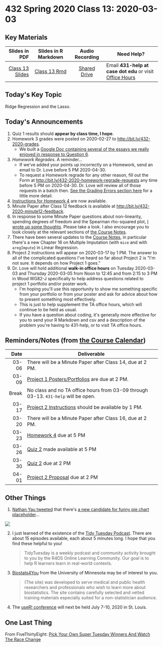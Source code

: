 # 432 Spring 2020 Class 13: 2020-03-03

## Key Materials

Slides in PDF | Slides in R Markdown | Audio Recording | Need Help?
------------: | :------------------: | :--------------: | ---------------------------
[Class 13 Slides](https://github.com/THOMASELOVE/2020-432/blob/master/classes/class13/432_2020_slides13.pdf) | [Class 13 Rmd](https://github.com/THOMASELOVE/2020-432/blob/master/classes/class13/432_2020_slides13.Rmd) | [Shared Drive](http://bit.ly/432-2020-audio) | Email **431-help at case dot edu** or visit [Office Hours](https://github.com/THOMASELOVE/2020-432/blob/master/calendar.md#tas-and-office-hours)

## Today's Key Topic

Ridge Regression and the Lasso.

## Today's Announcements

1. Quiz 1 results should **appear by class time, I hope**.
2. Homework 3 grades were posted on 2020-02-27 to http://bit.ly/432-2020-grades. 
    - We built a [Google Doc containing several of the essays we really enjoyed in response to Question 6](https://docs.google.com/document/d/1krZRnMTniOKfU0EqlE-dnJjqP4n7hBgFB7JSPN-x8mQ/edit?usp=sharing).
3. *Homework Regrades*. A reminder...
    - If we've added your points up incorrectly on a Homework, send an email to Dr. Love before 5 PM 2020-04-30.
    - To request a Homework regrade for any other reason, fill out the Form at http://bit.ly/432-2020-homework-regrade-requests  any time before 5 PM on 2020-04-30. Dr. Love will review all of those requests in a batch then. [See the Grading Errors section here](https://github.com/THOMASELOVE/2020-432/blob/master/homework/README.md#grading-errors) for a little more detail.
4. [Instructions for Homework 4](https://github.com/THOMASELOVE/2020-432/tree/master/homework/hw04) are now available.
5. Minute Paper after Class 12 feedback is available at http://bit.ly/432-2020-minute12-feedback.
6. In response to some Minute Paper questions about non-linearity, spending degrees of freedom and the Spearman rho-squared plot, [I wrote up some thoughts](https://github.com/THOMASELOVE/2020-432/blob/master/classes/class13/nonlinearity.md). Please take a look. I also encourage you to look closely at the relevant sections of [the Course Notes](https://thomaselove.github.io/2020-432-book).
8. There have been several updates to the [Course Notes](https://thomaselove.github.io/2020-432-book), in particular there's a new Chapter 16 on Multiple Imputation (with `mice` and with `aregImpute`) in Linear Regression.
9. Project 2 instructions will appear on 2020-03-17 by 1 PM. The answer to all of the complicated questions I've heard so far about Project 2 is "I'm not sure. It depends on how Project 1 goes."
10. Dr. Love will hold additional **walk-in office hours** on Tuesday 2020-03-03 and Thursday 2020-03-05 from Noon to 12:45 and from 2:15 to 3 PM in Wood WG82-J specifically to help address questions related to project 1 portfolio and/or poster work. 
    - I'm hoping you'll use this opportunity to show me something specific from your portfolio or from your poster and ask for advice about how to present something most effectively. 
    - This is just to help supplement the TA office hours, which will continue to be held as usual.
    - If you have a question about coding, it's generally more effective for you to send your R Markdown and csv and a description of the problem you're having to 431-help, or to visit TA office hours.

## Reminders/Notes (from [the Course Calendar](https://github.com/THOMASELOVE/2020-432/blob/master/calendar.md))

Date | Deliverable
----: | ---------------------------------------------------------------
03-06 | There will be a Minute Paper after Class 14, due at 2 PM.
03-09 | [Project 1 Posters/Portfolios](https://github.com/THOMASELOVE/2020-432/tree/master/projects/project1) are due at 2 PM.
Break | No class and no TA office hours from 03-09 through 03-13. `431-help` will be open.
03-17 | [Project 2 Instructions](https://github.com/THOMASELOVE/2020-432/tree/master/projects/project2) should be available by 1 PM.
03-20 | There will be a Minute Paper after Class 16, due at 2 PM.
03-23 | [Homework 4](https://github.com/THOMASELOVE/2020-432/tree/master/homework) due at 5 PM
03-26 | [Quiz 2](https://github.com/THOMASELOVE/2020-432/tree/master/quizzes) made available at 5 PM
03-30 | [Quiz 2](https://github.com/THOMASELOVE/2020-432/tree/master/quizzes) due at 2 PM
04-01 | [Project 2 Proposal](https://github.com/THOMASELOVE/2020-432/tree/master/projects/project2) due at 2 PM

## Other Things

1. [Nathan Yau tweeted](https://twitter.com/flowingdata/status/1233169893022826496?s=11) that there's [a new candidate for funny pie chart placeholder](https://www.reddit.com/r/funny/comments/f78kuo/i_hear_you_like_pie_charts/)...

![](https://github.com/THOMASELOVE/2020-432/blob/master/classes/class13/figures/piechart.png)

2. I just learned of the existence of the [Tidy Tuesday Podcast](https://www.tidytuesday.com/). There are about 15 episodes available, each about 5 minutes long. I hope that you find these helpful to you!
    > TidyTuesday is a weekly podcast and community activity brought to you by the R4DS Online Learning Community. Our goal is to help R learners learn in real-world contexts.
3. [Biostats4You](https://biostats4you.umn.edu/) from the University of Minnesota may be of interest to you. 
    > (The site) was developed to serve medical and public health researchers and professionals who wish to learn more about biostatistics. The site contains carefully selected and vetted training materials especially suited for a non-statistician audience.
4. The [useR! conference](https://user2020.r-project.org/) will next be held July 7-10, 2020 in St. Louis. 


## One Last Thing

From FiveThirtyEight: [Pick Your Own Super Tuesday Winners And Watch The Race Change](https://projects.fivethirtyeight.com/super-tuesday/)
